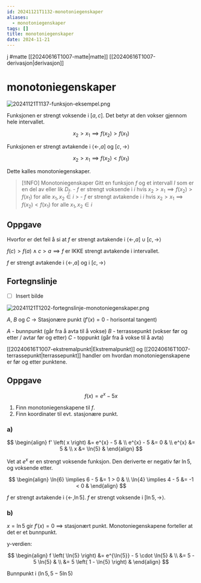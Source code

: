 ```yaml
---
id: 20241121T1132-monotoniegenskaper
aliases:
  - monotoniegenskaper
tags: []
title: monotoniegenskaper
date: 2024-11-21
---
```


j
#matte [[20240616T1007-matte|matte]] [[20240616T1007-derivasjon|derivasjon]]

# monotoniegenskaper

![20241121T1137-funksjon-eksempel.png](Assets/20241121T1137-funksjon-eksempel.png)

Funksjonen er strengt voksende i $\left[ a, c \right]$. Det betyr at den vokser gjennom hele intervallet.

$$
x_2 > x_1 \implies f \left( x_2 \right) > f \left( x_1 \right)
$$

Funksjonen er strengt avtakende i $\left\langle \leftarrow, a \right]$ og $\left[ c, \rightarrow \right\rangle$

$$
x_2 > x_1 \implies f \left( x_2 \right) < f \left( x_1 \right)
$$

Dette kalles monotoniegenskaper.

> [!INFO] Monotoniegenskaper
> Gitt en funksjon $f$ og et intervall $I$ som er en del av eller lik $D_f$.
> \- $f$ er strengt voksende i $i$ hvis $x_2 > x_1 \implies f \left( x_2 \right) > f \left( x_1 \right)$ for alle $x_1, x_2 \in i$ > \- $f$ er strengt avtakende i $i$ hvis $x_2 > x_1 \implies f \left( x_2 \right) < f \left( x_1 \right)$ for alle $x_1, x_2 \in i$

## Oppgave

Hvorfor er det feil å si at $f$ er strengt avtakende i $\left\langle \leftarrow, a \right] \cup \left[ c, \rightarrow \right\rangle$

$f \left( c \right) > f \left( a \right) \land c > a \implies f$ er IKKE strengt avtakende i intervallet.

$f$ er strengt avtakende i $\left\langle \leftarrow, a \right]$ og i $\left[ c, \rightarrow \right\rangle$

## Fortegnslinje

- [ ] Insert bilde

![20241121T1202-fortegnslinje-monotoniegenskaper.png](Assets/20241121T1202-fortegnslinje-monotoniegenskaper.png)

$A$, $B$ og $C$ $\rightarrow$ Stasjonære punkt ($f' \left( x \right) = 0$ - horisontal tangent)

$A$ - bunnpunkt (går fra å avta til å vokse)
$B$ - terrassepunkt (vokser før og etter / avtar før og etter)
$C$ - toppunkt (går fra å vokse til å avta)

[[20240616T1007-ekstremalpunkt|Ekstremalpunkt]] og [[20240616T1007-terrassepunkt|terrassepunkt]] handler om hvordan monotoniegenskapene er før og etter punktene.

## Oppgave

$$
f \left( x \right) = e^{x} - 5x
$$

1. Finn monotoniegenskapene til $f$.
2. Finn koordinater til evt. stasjonære punkt.

### a)

$$
\begin{align}
    f' \left( x \right) &= e^{x} - 5 & \\
    e^{x} - 5 &= 0 & \\
    e^{x} &= 5 & \\
    x &= \ln{5} &
\end{align}
$$

Vet at $e^{x}$ er en strengt voksende funksjon. Den deriverte er negativ før $\ln{5}$, og voksende etter.

$$
\begin{align}
    \ln{6} \implies 6 - 5 &= 1 > 0 & \\
    \ln{4} \implies 4 - 5 &= -1 < 0 &
\end{align}
$$

$f$ er strengt avtakende i $\left\langle \leftarrow, \ln{5} \right]$.
$f$ er strengt voksende i $\left[ \ln{5}, \rightarrow \right\rangle$.

### b)

$x = \ln{5}$ gir $f' \left( x \right) = 0$ $\implies$ stasjonært punkt.
Monotoniegenskapene forteller at det er et bunnpunkt.

y-verdien:

$$
\begin{align}
    f \left( \ln{5} \right) &= e^{\ln{5}} - 5 \cdot \ln{5} & \\
    &= 5 - 5 \ln{5} & \\
    &= 5 \left( 1 - \ln{5} \right) &
\end{align}
$$

Bunnpunkt i $\left( \ln{5}, 5-5\ln{5} \right)$
